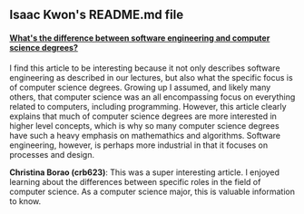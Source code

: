 ## Isaac Kwon's README.md file

#### [What's the difference between software engineering and computer science degrees?](https://stackoverflow.blog/2023/04/10/whats-the-difference-between-software-engineering-and-computer-science-degrees/)

I find this article to be interesting because it not only describes software engineering as described in our lectures, but also what the specific focus is of computer science degrees. Growing up I assumed, and likely many others, that computer science was an all encompassing focus on everything related to computers, including programming. However, this article clearly explains that much of computer science degrees are more interested in higher level concepts, which is why so many computer science degrees have such a heavy emphasis on mathemathics and algorithms. Software engineering, however, is perhaps more industrial in that it focuses on processes and design.


**Christina Borao (crb623)**: 
This was a super interesting article. I enjoyed learning about the differences between specific roles in the field of computer science. As a computer science major, this is valuable information to know. 